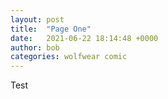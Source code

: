 ```yaml
---
layout: post
title:  "Page One"
date:   2021-06-22 18:14:48 +0000
author: bob
categories: wolfwear comic
---
```

Test
